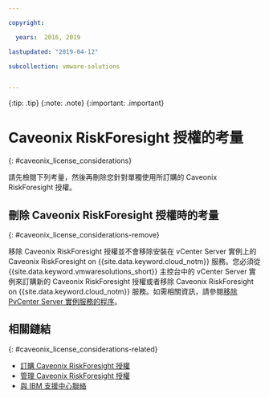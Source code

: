 ```yaml
---

copyright:

  years:  2016, 2019

lastupdated: "2019-04-12"

subcollection: vmware-solutions


---
```


{:tip: .tip}
{:note: .note}
{:important: .important}

# Caveonix RiskForesight 授權的考量
{: #caveonix_license_considerations}

請先檢閱下列考量，然後再刪除您針對單獨使用所訂購的 Caveonix RiskForesight 授權。

## 刪除 Caveonix RiskForesight 授權時的考量
{: #caveonix_license_considerations-remove}

移除 Caveonix RiskForesight 授權並不會移除安裝在 vCenter Server 實例上的 Caveonix RiskForesight on {{site.data.keyword.cloud_notm}} 服務。您必須從 {{site.data.keyword.vmwaresolutions_short}} 主控台中的 vCenter Server 實例來訂購新的 Caveonix RiskForesight 授權或者移除 Caveonix RiskForesight on {{site.data.keyword.cloud_notm}} 服務。如需相關資訊，請參閱[移除 PvCenter Server 實例服務的程序](/docs/services/vmwaresolutions/services?topic=vmware-solutions-vc_addingremovingservices#vc_addingremovingservices-removing-procedure)。

## 相關鏈結
{: #caveonix_license_considerations-related}

* [訂購 Caveonix RiskForesight 授權](/docs/services/vmwaresolutions/services?topic=vmware-solutions-caveonix_license_ordering)
* [管理 Caveonix RiskForesight 授權](/docs/services/vmwaresolutions/services?topic=vmware-solutions-caveonix_license_managing)
* [與 IBM 支援中心聯絡](/docs/services/vmwaresolutions/vmonic?topic=vmware-solutions-trbl_support)
